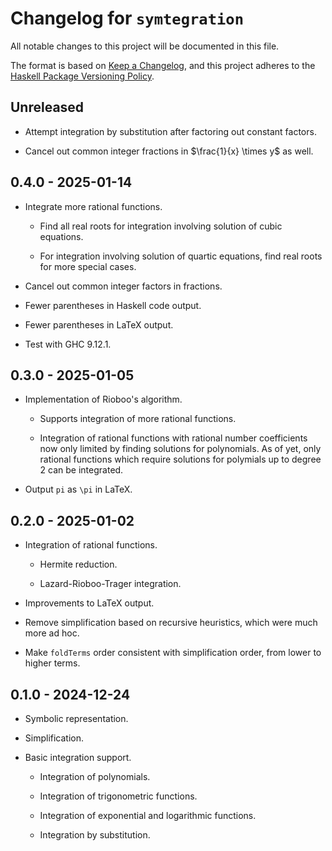 # Changelog for `symtegration`

All notable changes to this project will be documented in this file.

The format is based on [Keep a Changelog](https://keepachangelog.com/en/1.0.0/),
and this project adheres to the
[Haskell Package Versioning Policy](https://pvp.haskell.org/).

## Unreleased

*   Attempt integration by substitution after factoring out constant factors.

*   Cancel out common integer fractions in $\frac{1}{x} \times y$ as well.

## 0.4.0 - 2025-01-14

*   Integrate more rational functions.

    *   Find all real roots for integration involving solution of cubic equations.

    *   For integration involving solution of quartic equations,
        find real roots for more special cases.

*   Cancel out common integer factors in fractions.

*   Fewer parentheses in Haskell code output.

*   Fewer parentheses in LaTeX output.

*   Test with GHC 9.12.1.

## 0.3.0 - 2025-01-05

*   Implementation of Rioboo's algorithm.

    *   Supports integration of more rational functions.

    *   Integration of rational functions with rational number coefficients now
        only limited by finding solutions for polynomials.  As of yet, only
        rational functions which require solutions for polymials up to degree 2
        can be integrated.

*   Output `pi` as `\pi` in LaTeX.

## 0.2.0 - 2025-01-02

*   Integration of rational functions.

    *   Hermite reduction.

    *   Lazard-Rioboo-Trager integration.

*   Improvements to LaTeX output.

*   Remove simplification based on recursive heuristics,
    which were much more ad hoc.

*   Make `foldTerms` order consistent with simplification order,
    from lower to higher terms.

## 0.1.0 - 2024-12-24

*   Symbolic representation.

*   Simplification.

*   Basic integration support.

    *   Integration of polynomials.

    *   Integration of trigonometric functions.

    *   Integration of exponential and logarithmic functions.

    *   Integration by substitution.
